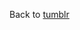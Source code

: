 <script async src="//api.salemove.com/salemove_integration.js"></script>


Back to [tumblr](https://germanprod.tumblr.com/en/english)

